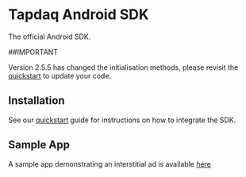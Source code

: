 # Tapdaq Android SDK

The official Android SDK.

##IMPORTANT

Version 2.5.5 has changed the initialisation methods, please revisit the [quickstart](https://github.com/tapdaq/tapdaq-android-sdk/wiki/Quickstart) to update your code.

## Installation

See our [quickstart](https://github.com/tapdaq/tapdaq-android-sdk/wiki/Quickstart) guide for instructions on how to integrate the SDK.

## Sample App

A sample app demonstrating an interstitial ad is available [here](https://github.com/tapdaq/tapdaq-android-sdk/tree/master/samples)


